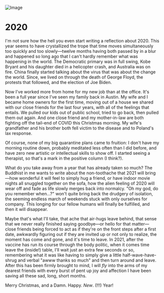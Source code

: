 
![Image](../lib/wife_and_kids_xmas.png)


# 2020
I'm not sure how the hell you even start writing a reflection about 2020. This year seems to have crystallized the trope that time moves simultaneously too quickly and too slowly&mdash;twelve months having both passed by in a blur and happened so long ago that I can't hardly remember what was happening in the world. The Democratic primary was in full swing, Kobe Bryant and his daughter died in a helicopter crash, and Australia was on fire. China finally started talking about the virus that was about the change the world. Since, we lived on through the death of George Floyd, the protests that followed, and the election of Joe Biden.

Now I've worked more from home for my new job than at the office. It's been a full year since I've seen my family back in Austin. My wife and I became home owners for the first time, moving out of a house we shared with our close friends for the last four years, with all of the feelings that entails. We pulled our kids out of public school, tried to go back, then pulled them out again. And one close friend and my mother-in-law are both fighting off the tail-end of COVID this Christmas morning. My wife's grandfather and his brother both fell victim to the disease and to Poland's lax response.

Of course, none of my big quarantine plans came to fruition: I don't have my morning routine down, probably meditated less often than I did before, and have zero new artistic or intellectual skills to show off. I started seeing a therapist, so that's a mark in the positive column (I think?).

What do you take away from a year that has already taken so much? The Buddhist in me wants to write about the non-toothache that 2021 will bring&mdash;how wonderful it will feel to simply hug a friend, or have indoor movie nights all snuggled together on the sofa, how the alien feeling of 2020 will wear off and fade as life slowly merges back into normalcy. "Oh my god, do you remember when...?" won't quite bring back the drudgery of isolation, the seeming endless march of weekends stuck with only ourselves for company. This longing for our fellow humans will finally be fulfilled, and then it will disappear.

Maybe that's what I'll take, that ache that air-hugs leave behind, that sense that we never really finished saying goodbye&mdash;or hello for that matter&mdash;close friends being forced to act as if they're on the front steps after a first date, awkwardly figuring out if they are invited up or not only to realize, the moment has come and gone, and it's time to leave. In 2021, after the vaccine has run its course through the body politic, when it comes time leave the (inside!) table, I'll wait just an extra few seconds or so, remembering what it was like having to simply give a little half-wave-have-shrug and verbal "awww thanks so much" and then turn around and leave. After this has been firmly brought to mind, I will _fly_ into the arms of my dearest friends with every burst of pent up joy and affection I have been saving all these sad, long, short months.

Merry Christmas, and a Damn. Happy. _New_. (!!!) Year!

